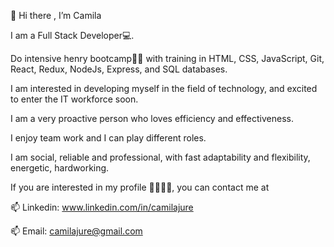  👋 Hi there , I’m Camila
 
 I am a Full Stack Developer💻.
 
  Do intensive henry bootcamp🚀🚀 with training in HTML, CSS, JavaScript, Git, React, Redux, NodeJs, Express, and SQL databases.

 I am interested in developing myself in the field of technology, and excited to enter the IT workforce soon.
 
 I am a very proactive person who loves efficiency and effectiveness. 
 
 I enjoy team work and I can play different roles. 
 
 I am social, reliable and professional, with fast adaptability and flexibility, energetic, hardworking.

If you are interested in my profile 🙋‍♀️🙋‍♀️, you can contact me at

 📫 Linkedin: www.linkedin.com/in/camilajure
 
 📫 Email: camilajure@gmail.com
 
 
 


<!---
camilajure/camilajure is a ✨ special ✨ repository because its `README.md` (this file) appears on your GitHub profile.
You can click the Preview link to take a look at your changes.
--->
